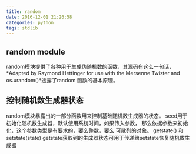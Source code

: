 ```yaml
---
title: random
date: 2016-12-01 21:26:58
categories: python 
tags: stdlib
---
```

## random module
random模块提供了各种用于生成伪随机数的函数，其源码有这么一句话，*Adapted by Raymond
Hettinger for use with the Mersenne Twister and os.urandom()*透露了random
函数的基本原理。

## 控制随机数生成器状态
random模块暴露出的一部分函数用来控制基础随机数生成器的状态。
seed用于初始化随机数生成器，默认使用系统时间，如果传入参数，
那么依据参数来初始化，这个参数类型是有要求的，要么整数，要么
可散列的对象。
getstate() 和 setstate(state)
getstate获取到的生成器状态可用于传递给setstate恢复随机数生成器


